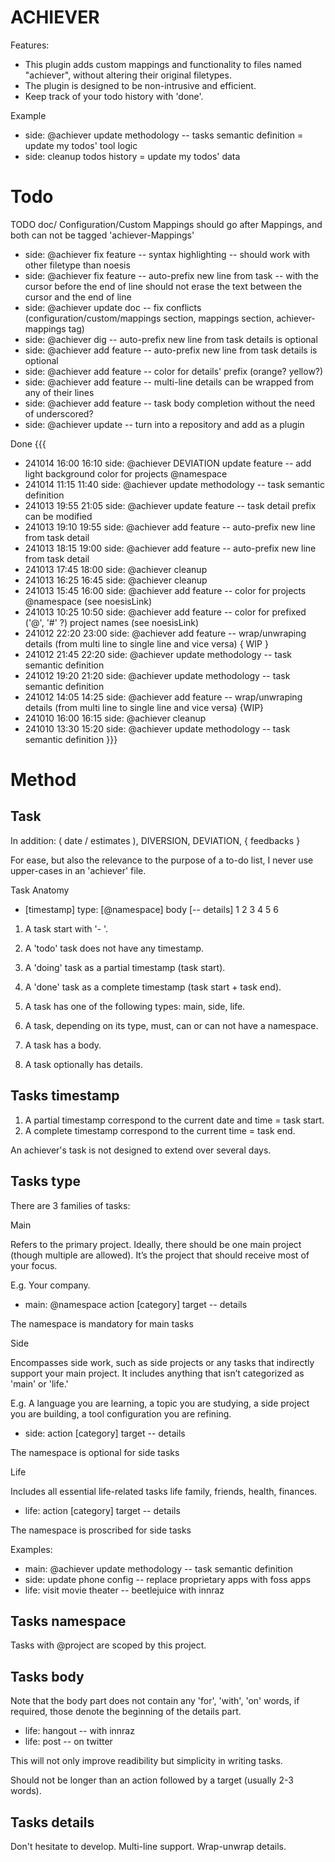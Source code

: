ACHIEVER
================================================================================

Features:

  - This plugin adds custom mappings and functionality to files named
    "achiever", without altering their original filetypes.
  - The plugin is designed to be non-intrusive and efficient.
  - Keep track of your todo history with 'done'.

Example
- side: @achiever update methodology -- tasks semantic definition   = update my todos' tool logic
- side: cleanup todos history                                       = update my todos' data

Todo
================================================================================

TODO doc/ Configuration/Custom Mappings should go after Mappings, and both can not be tagged 'achiever-Mappings'

- side: @achiever fix feature -- syntax highlighting -- should work with other filetype than noesis
- side: @achiever fix feature -- auto-prefix new line from task -- with the cursor before the end of line should not erase the text between the cursor and the end of line
- side: @achiever update doc -- fix conflicts (configuration/custom/mappings section, mappings section, achiever-mappings tag)
- side: @achiever dig -- auto-prefix new line from task details is optional
- side: @achiever add feature -- auto-prefix new line from task details is optional
- side: @achiever add feature -- color for details' prefix (orange? yellow?)
- side: @achiever add feature -- multi-line details can be wrapped from any of their lines
- side: @achiever add feature -- task body completion without the need of underscored?
- side: @achiever update -- turn into a repository and add as a plugin

Done {{{
- 241014 16:00 16:10 side: @achiever DEVIATION update feature -- add light background color for projects @namespace
- 241014 11:15 11:40 side: @achiever update methodology -- task semantic definition
- 241013 19:55 21:05 side: @achiever update feature -- task detail prefix can be modified
- 241013 19:10 19:55 side: @achiever add feature -- auto-prefix new line from task detail
- 241013 18:15 19:00 side: @achiever add feature -- auto-prefix new line from task detail
- 241013 17:45 18:00 side: @achiever cleanup
- 241013 16:25 16:45 side: @achiever cleanup
- 241013 15:45 16:00 side: @achiever add feature -- color for projects @namespace (see noesisLink)
- 241013 10:25 10:50 side: @achiever add feature -- color for prefixed ('@', '#' ?) project names (see noesisLink)
- 241012 22:20 23:00 side: @achiever add feature -- wrap/unwraping details (from multi line to single line and vice versa) { WIP }
- 241012 21:45 22:20 side: @achiever update methodology -- task semantic definition
- 241012 19:20 21:20 side: @achiever update methodology -- task semantic definition
- 241012 14:05 14:25 side: @achiever add feature -- wrap/unwraping details (from multi line to single line and vice versa) {WIP}
- 241010 16:00 16:15 side: @achiever cleanup
- 241010 13:30 15:20 side: @achiever update methodology -- task semantic definition
}}}

Method
================================================================================

Task
----------------------------------------

In addition: ( date / estimates ), DIVERSION, DEVIATION, { feedbacks }

For ease, but also the relevance to the purpose of a to-do list, I never use
upper-cases in an 'achiever' file.

Task Anatomy

  - [timestamp] type: [@namespace] body [-- details]
  1 2           3     4            5    6

  1. A task start with '- '.

  2. A 'todo' task does not have any timestamp.
  2. A 'doing' task as a partial timestamp (task start).
  2. A 'done' task as a complete timestamp (task start + task end).

  3. A task has one of the following types: main, side, life.

  4. A task, depending on its type, must, can or can not have a namespace.

  5. A task has a body.

  6. A task optionally has details.

Tasks timestamp
----------------------------------------

1. A partial timestamp correspond to the current date and time = task start.
2. A complete timestamp correspond to the current time = task end.

An achiever's task is not designed to extend over several days.

Tasks type
----------------------------------------

There are 3 families of tasks:

Main

  Refers to the primary project. Ideally, there should be one main project
  (though multiple are allowed). It’s the project that should receive most of
  your focus.

  E.g. Your company.

  - main: @namespace action [category] target -- details

  The namespace is mandatory for main tasks

Side

  Encompasses side work, such as side projects or any tasks that indirectly
  support your main project. It includes anything that isn’t categorized as
  'main' or 'life.'

  E.g. A language you are learning, a topic you are studying, a side project you
  are building, a tool configuration you are refining.

  - side: action [category] target -- details

  The namespace is optional for side tasks

Life

  Includes all essential life-related tasks life family, friends, health,
  finances.

  - life: action [category] target -- details

  The namespace is proscribed for side tasks


Examples:

- main: @achiever update methodology -- task semantic definition
- side: update phone config -- replace proprietary apps with foss apps
- life: visit movie theater -- beetlejuice with innraz

Tasks namespace
----------------------------------------

Tasks with @project are scoped by this project.

Tasks body
----------------------------------------

  Note that the body part does not contain any 'for', 'with', 'on' words, if
  required, those denote the beginning of the details part.

  - life: hangout -- with innraz
  - life: post -- on twitter

  This will not only improve readibility but simplicity in writing tasks.

  Should not be longer than an action followed by a target (usually 2-3 words).

Tasks details
----------------------------------------

Don't hesitate to develop.
Multi-line support.
Wrap-unwrap details.

